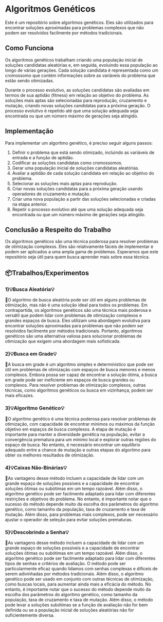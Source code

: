
</head>
<body>
	<h1>Algoritmos Genéticos</h1>
  <p>Este é um repositório sobre algoritmos genéticos. Eles são utilizados para encontrar soluções aproximadas para problemas complexos que não podem ser resolvidos facilmente por métodos tradicionais.</p>

<h2>Como Funciona</h2>

<p>Os algoritmos genéticos trabalham criando uma população inicial de soluções candidatas aleatórias e, em seguida, evoluindo essa população ao longo de várias gerações. Cada solução candidata é representada como um cromossomo que contém informações sobre as variáveis do problema que estão sendo otimizadas.</p>

<p>Durante o processo evolutivo, as soluções candidatas são avaliadas em termos de sua aptidão (fitness) em relação ao objetivo do problema. As soluções mais aptas são selecionadas para reprodução, cruzamento e mutação, criando novas soluções candidatas para a próxima geração. O processo evolutivo é repetido até que uma solução adequada seja encontrada ou que um número máximo de gerações seja atingido.</p>

<h2>Implementação</h2>

<p>Para implementar um algoritmo genético, é preciso seguir alguns passos:</p>

<ol>
	<li>Definir o problema que está sendo otimizado, incluindo as variáveis de entrada e a função de aptidão.</li>
	<li>Codificar as soluções candidatas como cromossomos.</li>
	<li>Gerar uma população inicial de soluções candidatas aleatórias.</li>
	<li>Avaliar a aptidão de cada solução candidata em relação ao objetivo do problema.</li>
	<li>Selecionar as soluções mais aptas para reprodução.</li>
	<li>Criar novas soluções candidatas para a próxima geração usando operadores de cruzamento e mutação.</li>
	<li>Criar uma nova população a partir das soluções selecionadas e criadas na etapa anterior.</li>
	<li>Repetir o processo evolutivo até que uma solução adequada seja encontrada ou que um número máximo de gerações seja atingido.</li>
</ol>

<h2>Conclusão a Respeito do Trabalho</h2>

<p>Os algoritmos genéticos são uma técnica poderosa para resolver problemas de otimização complexos. Eles são relativamente fáceis de implementar e podem ser aplicados a uma ampla gama de problemas. Esperamos que este repositório seja útil para quem busca aprender mais sobre essa técnica.</p>

<h2>📦Trabalhos/Experimentos</h2>

  
  <h3> 1)💡Busca Aleatória💡</h3>
  
<p>📝O algoritmo de busca aleatória pode ser útil em alguns problemas de otimização, mas não é uma solução ideal para todos os problemas. Em contrapartida, os algoritmos genéticos são uma técnica mais poderosa e versátil que podem lidar com problemas de otimização complexos e grandes espaços de busca. Eles utilizam uma abordagem evolutiva para encontrar soluções aproximadas para problemas que não podem ser resolvidos facilmente por métodos tradicionais. Portanto, algoritmos genéticos são uma alternativa valiosa para solucionar problemas de otimização que exigem uma abordagem mais sofisticada.

<h3> 2)💡Busca em Grade💡</h3>
  
<p>📝A busca em grade é um algoritmo simples e determinístico que pode ser útil em problemas de otimização com espaços de busca menores e menos complexos. Embora possa ser capaz de encontrar a solução ótima, a busca em grade pode ser ineficiente em espaços de busca grandes ou complexos. Para resolver problemas de otimização complexos, outras técnicas, como algoritmos genéticos ou busca em vizinhança, podem ser mais eficazes.  

<h3> 3)💡Algoritmo Genético💡</h3>  
  
<p>📝O algoritmo genético é uma técnica poderosa para resolver problemas de otimização, com capacidade de encontrar mínimos ou máximos da função objetivo em espaços de busca complexos. A etapa de mutação é importante para manter a diversidade genética na população, evitar a convergência prematura para um mínimo local e explorar outras regiões do espaço de busca. No entanto, é necessário encontrar um equilíbrio adequado entre a chance de mutação e outras etapas do algoritmo para obter os melhores resultados de otimização.

<h3> 4)💡Caixas Não-Binárias💡</h3>  
  
<p>📝As vantagens desse método incluem a capacidade de lidar com um grande espaço de soluções possíveis e a capacidade de encontrar soluções ótimas ou subótimas em um tempo razoável. Além disso, o algoritmo genético pode ser facilmente adaptado para lidar com diferentes restrições e objetivos do problema. No entanto, é importante notar que o sucesso do método depende muito da escolha dos parâmetros do algoritmo genético, como tamanho da população, taxa de cruzamento e taxa de mutação. Além disso, para problemas mais complexos, pode ser necessário ajustar o operador de seleção para evitar soluções prematuras.

<h3> 5)💡Descobrindo a Senha💡</h3>  
  
<p>📝As vantagens desse método incluem a capacidade de lidar com um grande espaço de soluções possíveis e a capacidade de encontrar soluções ótimas ou subótimas em um tempo razoável. Além disso, o algoritmo genético pode ser facilmente adaptado para lidar com diferentes tipos de senhas e critérios de avaliação. O método pode ser particularmente eficaz quando lidamos com senhas complexas e difíceis de serem adivinhadas por métodos tradicionais. Além disso, o algoritmo genético pode ser usado em conjunto com outras técnicas de otimização, como buscas locais, para aumentar ainda mais a eficácia do método. No entanto, é importante notar que o sucesso do método depende muito da escolha dos parâmetros do algoritmo genético, como tamanho da população, taxa de cruzamento e taxa de mutação. Além disso, o método pode levar a soluções subótimas se a função de avaliação não for bem definida ou se a população inicial de soluções aleatórias não for suficientemente diversa.

</body>
</html>
